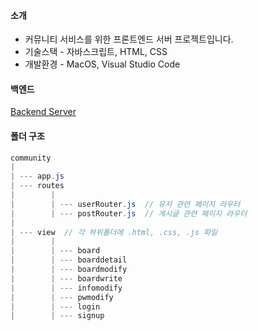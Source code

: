 #### 소개

- 커뮤니티 서비스를 위한 프론트엔드 서버 프로젝트입니다.
- 기술스택 - 자바스크립트, HTML, CSS
- 개발환경 - MacOS, Visual Studio Code

#### 백엔드

[Backend Server](https://github.com/100-hours-a-week/5-carter-community-spring-be)

#### 폴더 구조

```java
community
|
| --- app.js  
| --- routes
|        |
|        | --- userRouter.js  // 유저 관련 페이지 라우터
|        | --- postRouter.js  // 게시글 관련 페이지 라우터
|
| --- view  // 각 하위폴더에 .html, .css, .js 파일
|        | 
|        | --- board
|        | --- boarddetail
|        | --- boardmodify
|        | --- boardwrite
|        | --- infomodify
|        | --- pwmodify
|        | --- login
|        | --- signup
```
